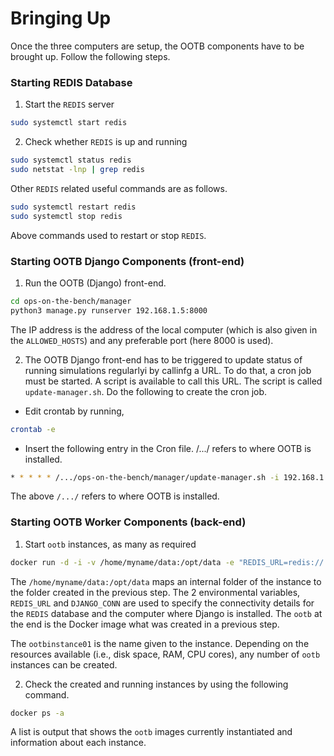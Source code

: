 
# Bringing Up

Once the three computers are setup, the OOTB components have to be brought up. Follow the following steps.


### Starting REDIS Database

1. Start the `REDIS` server

```bash
sudo systemctl start redis
```

2. Check whether `REDIS` is up and running

```bash
sudo systemctl status redis
sudo netstat -lnp | grep redis
```

Other `REDIS` related useful commands are as follows.

```bash
sudo systemctl restart redis
sudo systemctl stop redis
```

Above commands used to restart or stop `REDIS`.



### Starting OOTB Django Components (front-end)

1. Run the OOTB (Django) front-end.

```bash
cd ops-on-the-bench/manager
python3 manage.py runserver 192.168.1.5:8000
```

The IP address is the address of the local computer (which is also given in the `ALLOWED_HOSTS`) and any preferable port (here 8000 is used).

2. The OOTB Django front-end has to be triggered to update status of running simulations regularlyi by callinfg a URL. To do that, a cron job must be started. A script is available to call this URL. The script is called `update-manager.sh`. Do the following to create the cron job.

  - Edit crontab by running,

   ```bash
   crontab -e
   ```

  - Insert the following entry in the Cron file. /.../ refers to where OOTB is installed.

  ```bash
  * * * * * /.../ops-on-the-bench/manager/update-manager.sh -i 192.168.1.5 -p 8000 
  ```

  The above `/.../` refers to where OOTB is installed.


### Starting OOTB Worker Components (back-end)

1. Start `ootb` instances, as many as required

```bash
docker run -d -i -v /home/myname/data:/opt/data -e "REDIS_URL=redis://:deadbeefdeadbeefdeadbeefdeadbeef@192.168.1.1:6379" -e "DJANGO_CONN=192.168.1.5:8000" --network="host" --name="ootbinstance01" ootb
```

The `/home/myname/data:/opt/data` maps an internal folder of the instance to the folder created in the previous step. The 2 environmental variables, `REDIS_URL` and `DJANGO_CONN` are used to specify the connectivity details for the `REDIS` database and the computer where Django is installed. The `ootb` at the end is the Docker image what was created in a previous step. 

The `ootbinstance01` is the name given to the instance. Depending on the resources available (i.e., disk space, RAM, CPU cores), any number of `ootb` instances can be created.

2. Check the created and running instances by using the following command.

```bash
docker ps -a
```

A list is output that shows the `ootb` images currently instantiated and information about each instance.

